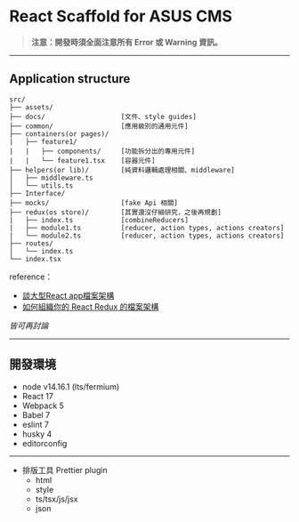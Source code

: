 # React Scaffold for ASUS CMS

> **注意：開發時須全面注意所有 Error 或 Warning 資訊。**

---
## Application structure

```
src/
├── assets/
├── docs/                   [文件、style guides]
├── common/                 [應用級別的通用元件]
├── containers(or pages)/
|   ├── feature1/
|   |   ├── components/     [功能拆分出的專用元件]
|   |   └── feature1.tsx    [容器元件]
├── helpers(or lib)/        [純資料邏輯處理相關、middleware]
│   ├── middleware.ts
│   └── utils.ts
├── Interface/
├── mocks/                  [fake Api 相關]
├── redux(os store)/        [其實還沒仔細研究，之後再規劃]
|   ├── index.ts            [combineReducers]
|   ├── module1.ts          [reducer, action types, actions creators]
|   └── module2.ts          [reducer, action types, actions creators]
├── routes/
│   └── index.ts
└── index.tsx
```

reference：
- [談大型React app檔案架構](https://medium.com/frochu/large-react-app-file-structure-b8be5b1329df)
- [如何組織你的 React Redux 的檔案架構](https://medium.com/@as790726/%E5%A6%82%E4%BD%95%E7%B5%84%E7%B9%94%E4%BD%A0%E7%9A%84-react-redux-%E7%9A%84%E6%AA%94%E6%A1%88%E6%9E%B6%E6%A7%8B-e000a1afdd1)

_皆可再討論_

---

## 開發環境

- node v14.16.1 (lts/fermium)
- React 17
- Webpack 5
- Babel 7
- eslint 7
- husky 4
- editorconfig

---

- 排版工具 Prettier plugin
  - html
  - style
  - ts/tsx/js/jsx
  - json
